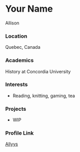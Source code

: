 # Your Name
Allison

### Location

Quebec, Canada

### Academics

History at Concordia University

### Interests

- Reading, knitting, gaming, tea

### Projects

- WIP

### Profile Link

[Allyys](https://github.com/Allyys)
